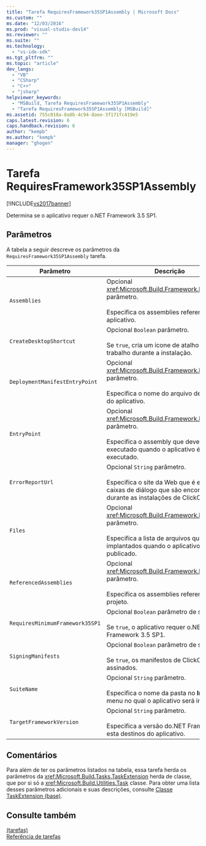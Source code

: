 ```yaml
---
title: "Tarefa RequiresFramework35SP1Assembly | Microsoft Docs"
ms.custom: ""
ms.date: "12/03/2016"
ms.prod: "visual-studio-dev14"
ms.reviewer: ""
ms.suite: ""
ms.technology: 
  - "vs-ide-sdk"
ms.tgt_pltfrm: ""
ms.topic: "article"
dev_langs: 
  - "VB"
  - "CSharp"
  - "C++"
  - "jsharp"
helpviewer_keywords: 
  - "MSBuild, Tarefa RequiresFramework35SP1Assembly"
  - "Tarefa RequiresFramework35SP1Assembly [MSBuild]"
ms.assetid: 755c018a-8a8b-4c94-8aee-3f171fc419e5
caps.latest.revision: 6
caps.handback.revision: 6
author: "kempb"
ms.author: "kempb"
manager: "ghogen"
---
```

# Tarefa RequiresFramework35SP1Assembly
[!INCLUDE[vs2017banner](../code-quality/includes/vs2017banner.md)]

Determina se o aplicativo requer o.NET Framework 3.5 SP1.  
  
## Parâmetros  
 A tabela a seguir descreve os parâmetros da `RequiresFramework35SP1Assembly` tarefa.  
  
|Parâmetro|Descrição|  
|---------------|---------------|  
|`Assemblies`|Opcional <xref:Microsoft.Build.Framework.ITaskItem>`[]` parâmetro.<br /><br /> Especifica os assemblies referenciados no aplicativo.|  
|`CreateDesktopShortcut`|Opcional `Boolean` parâmetro.<br /><br /> Se `true`, cria um ícone de atalho na área de trabalho durante a instalação.|  
|`DeploymentManifestEntryPoint`|Opcional <xref:Microsoft.Build.Framework.ITaskItem> parâmetro.<br /><br /> Especifica o nome do arquivo de manifesto do aplicativo.|  
|`EntryPoint`|Opcional <xref:Microsoft.Build.Framework.ITaskItem> parâmetro.<br /><br /> Especifica o assembly que deve ser executado quando o aplicativo é executado.|  
|`ErrorReportUrl`|Opcional `String` parâmetro.<br /><br /> Especifica o site da Web que é exibido nas caixas de diálogo que são encontradas durante as instalações de ClickOnce.|  
|`Files`|Opcional <xref:Microsoft.Build.Framework.ITaskItem>`[]` parâmetro.<br /><br /> Especifica a lista de arquivos que serão implantados quando o aplicativo é publicado.|  
|`ReferencedAssemblies`|Opcional <xref:Microsoft.Build.Framework.ITaskItem>`[]` parâmetro.<br /><br /> Especifica os assemblies referenciados no projeto.|  
|`RequiresMinimumFramework35SP1`|Opcional `Boolean` parâmetro de saída.<br /><br /> Se `true`, o aplicativo requer o.NET Framework 3.5 SP1.|  
|`SigningManifests`|Opcional `Boolean` parâmetro de saída.<br /><br /> Se `true`, os manifestos de ClickOnce são assinados.|  
|`SuiteName`|Opcional `String` parâmetro.<br /><br /> Especifica o nome da pasta no  **Iniciar** menu no qual o aplicativo será instalado.|  
|`TargetFrameworkVersion`|Opcional `String` parâmetro.<br /><br /> Especifica a versão do.NET Framework que esta destinos do aplicativo.|  
  
## Comentários  
 Para além de ter os parâmetros listados na tabela, essa tarefa herda os parâmetros da <xref:Microsoft.Build.Tasks.TaskExtension> herda de classe, que por si só a <xref:Microsoft.Build.Utilities.Task> classe.  Para obter uma lista desses parâmetros adicionais e suas descrições, consulte [Classe TaskExtension \(base\)](../msbuild/taskextension-base-class.md).  
  
## Consulte também  
 [ \(tarefas\)](../msbuild/msbuild-tasks.md)   
 [Referência de tarefas](../msbuild/msbuild-task-reference.md)